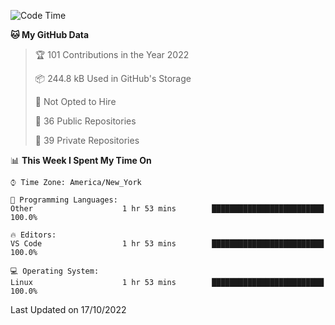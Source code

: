 <!--START_SECTION:waka-->
![Code Time](http://img.shields.io/badge/Code%20Time-106%20hrs%2029%20mins-blue)

**🐱 My GitHub Data** 

> 🏆 101 Contributions in the Year 2022
 > 
> 📦 244.8 kB Used in GitHub's Storage 
 > 
> 🚫 Not Opted to Hire
 > 
> 📜 36 Public Repositories 
 > 
> 🔑 39 Private Repositories  
 > 
📊 **This Week I Spent My Time On** 

```text
⌚︎ Time Zone: America/New_York

💬 Programming Languages: 
Other                    1 hr 53 mins        █████████████████████████   100.0%

🔥 Editors: 
VS Code                  1 hr 53 mins        █████████████████████████   100.0%

💻 Operating System: 
Linux                    1 hr 53 mins        █████████████████████████   100.0%

```


 Last Updated on 17/10/2022
<!--END_SECTION:waka-->